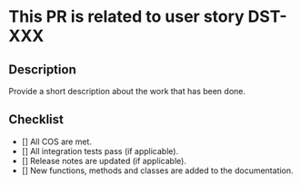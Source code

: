 # This PR is related to user story DST-XXX

## Description
Provide a short description about the work that has been done.

## Checklist
- [] All COS are met.
- [] All integration tests pass (if applicable).
- [] Release notes are updated (if applicable).
- [] New functions, methods and classes are added to the documentation.